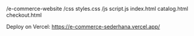/e-commerce-website
    /css
        styles.css
    /js
        script.js
    index.html
    catalog.html
    checkout.html


Deploy on Vercel:
https://e-commerce-sederhana.vercel.app/



